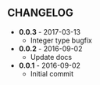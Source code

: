 CHANGELOG
---------
- **0.0.3** - 2017-03-13
  - Integer type bugfix
- **0.0.2** - 2016-09-02
  - Update docs
- **0.0.1** - 2016-09-02
  - Initial commit
